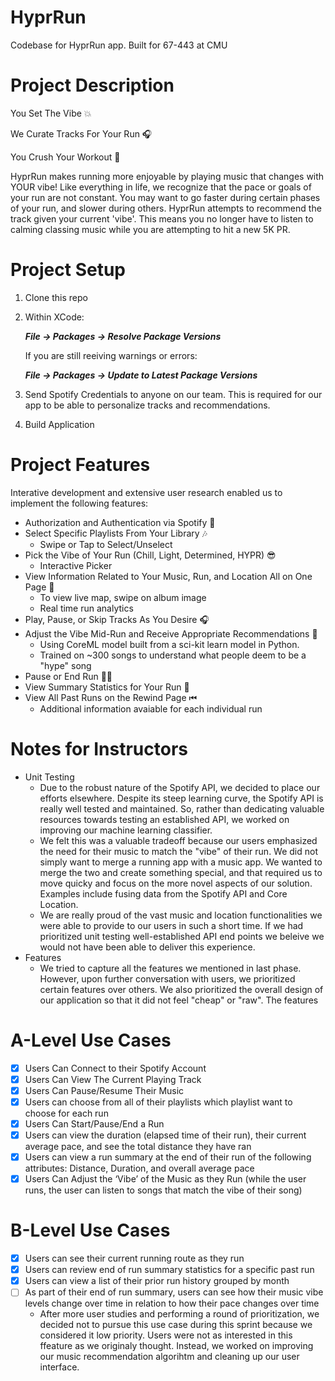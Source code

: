 # HyprRun
Codebase for HyprRun app. Built for 67-443 at CMU

# Project Description

You Set The Vibe 💥

We Curate Tracks For Your Run 🎧

You Crush Your Workout 💪



HyprRun makes running more enjoyable by playing music that changes with YOUR vibe! Like everything in life, we recognize that the pace or goals of your run are not constant. You may want to go faster during certain phases of your run, and slower during others. HyprRun attempts to recommend the track given your current 'vibe'. This means you no longer have to listen to calming classing music while you are attempting to hit a new 5K PR.

# Project Setup

1. Clone this repo 

2. Within XCode: 
   
   **_File -> Packages -> Resolve Package Versions_**

   If you are still reeiving warnings or errors: 

   **_File -> Packages -> Update to Latest Package Versions_**

3. Send Spotify Credentials to anyone on our team. This is required for our app to be able to personalize tracks and recommendations.

4. Build Application 

# Project Features

Interative development and extensive user research enabled us to implement the following features: 

- Authorization and Authentication via Spotify 🔐
- Select Specific Playlists From Your Library 🎶
  - Swipe or Tap to Select/Unselect
- Pick the Vibe of Your Run (Chill, Light, Determined, HYPR) 😎
  - Interactive Picker
- View Information Related to Your Music, Run, and Location All on One Page 🤩
  - To view live map, swipe on album image
  - Real time run analytics
- Play, Pause, or Skip Tracks As You Desire 🎧
- Adjust the Vibe Mid-Run and Receive Appropriate Recommendations 🤖
  - Using CoreML model built from a sci-kit learn model in Python. 
  - Trained on ~300 songs to understand what people deem to be a "hype" song
- Pause or End Run 🏃‍♀️
- View Summary Statistics for Your Run 🔢
- View All Past Runs on the Rewind Page ⏮
  - Additional information avaiable for each individual run

# Notes for Instructors

- Unit Testing
  - Due to the robust nature of the Spotify API, we decided to place our efforts elsewhere. Despite its steep learning curve, the Spotify API is really well tested and maintained. So, rather than dedicating valuable resources towards testing an established API, we worked on improving our machine learning classifier. 
  - We felt this was a valuable tradeoff because our users emphasized the need for their music to match the "vibe" of their run. We did not simply want to merge a running app with a music app. We wanted to merge the two and create something special, and that required us to move quicky and focus on the more novel aspects of our solution. Examples include fusing data from the Spotify API and Core Location.
  - We are really proud of the vast music and location functionalities we were able to provide to our users in such a short time. If we had prioritized unit testing well-established API end points we beleive we would not have been able to deliver this experience. 
- Features
  - We tried to capture all the features we mentioned in last phase. However, upon further conversation with users, we prioritized certain features over others. We also prioritized the overall design of our application so that it did not feel "cheap" or "raw". The features 

# A-Level Use Cases
- [x] Users Can Connect to their Spotify Account
- [x] Users Can View The Current Playing Track
- [x] Users Can Pause/Resume Their Music
- [x] Users can choose from all of their playlists which playlist  want to choose for each run
- [x] Users Can Start/Pause/End a Run
- [x] Users can view the duration (elapsed time of their run), their current average pace, and see the total distance they have ran
- [x] Users can view a run summary at the end of their run of the following attributes: Distance, Duration, and overall average pace
- [x] Users Can Adjust the ‘Vibe’ of the Music as they Run (while the user runs, the user can listen to songs that match the vibe of their song)

# B-Level Use Cases
- [x] Users can see their current running route as they run
- [x] Users can review end of run summary statistics for a specific past run 
- [x] Users can view a list of their prior run history grouped by month
- [ ] As part of their end of run summary, users can see how their music vibe levels change over time in relation to how their pace changes over time
   - After more user studies and performing a round of prioritization, we decided not to pursue this use case during this sprint because we considered it low priority. Users were not as interested in this ffeature as we originaly thought. Instead, we worked on improving our music recommendation algorihtm and cleaning up our user interface.

